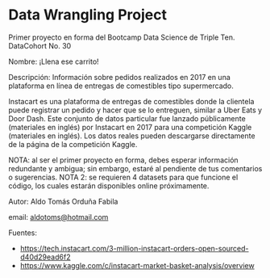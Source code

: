 # Data Wrangling Project

Primer proyecto en forma del Bootcamp Data Science de Triple Ten.
DataCohort No. 30

Nombre: ¡Llena ese carrito!

Descripción: Información sobre pedidos realizados en 2017 en una plataforma en línea de entregas de comestibles tipo supermercado.

Instacart es una plataforma de entregas de comestibles donde la clientela puede registrar un pedido y hacer que se lo entreguen, similar a Uber Eats y Door Dash. Este conjunto de datos particular fue lanzado públicamente (materiales en inglés) por Instacart en 2017 para una competición Kaggle (materiales en inglés). Los datos reales pueden descargarse directamente de la página de la competición Kaggle.

NOTA: al ser el primer proyecto en forma, debes esperar información redundante y ambigua; sin embargo, estaré al pendiente de tus comentarios o sugerencias.
NOTA 2: se requieren 4 datasets para que funcione el código, los cuales estarán disponibles online próximamente.

Autor: Aldo Tomás Orduña Fabila

email: aldotoms@hotmail.com

Fuentes:
- https://tech.instacart.com/3-million-instacart-orders-open-sourced-d40d29ead6f2
- https://www.kaggle.com/c/instacart-market-basket-analysis/overview
